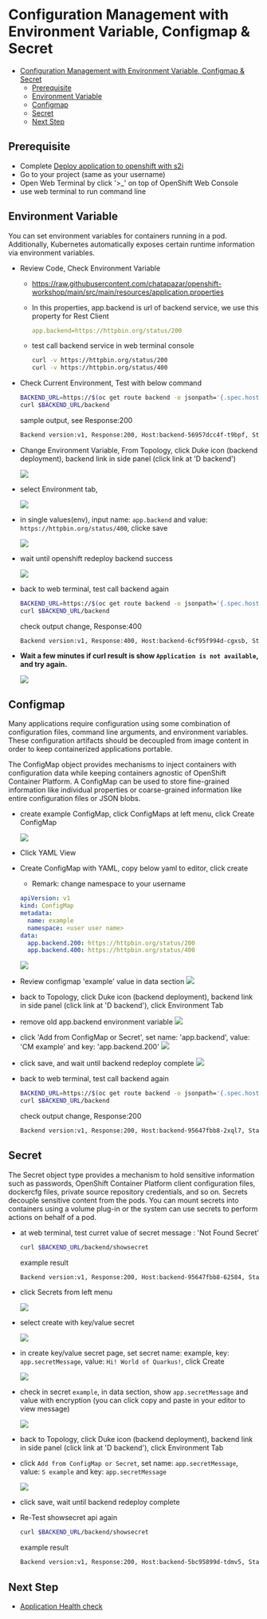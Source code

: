 # Configuration Management with Environment Variable, Configmap & Secret
<!-- TOC -->

- [Configuration Management with Environment Variable, Configmap \& Secret](#configuration-management-with-environment-variable-configmap--secret)
  - [Prerequisite](#prerequisite)
  - [Environment Variable](#environment-variable)
  - [Configmap](#configmap)
  - [Secret](#secret)
  - [Next Step](#next-step)

<!-- /TOC -->
## Prerequisite
- Complete [Deploy application to openshift with s2i](deploywiths2i.md)
- Go to your project (same as your username)
- Open Web Terminal by click '>_' on top of OpenShift Web Console
- use web terminal to run command line

## Environment Variable
You can set environment variables for containers running in a pod. Additionally, Kubernetes automatically exposes certain runtime information via environment variables.
- Review Code, Check Environment Variable

  - https://raw.githubusercontent.com/chatapazar/openshift-workshop/main/src/main/resources/application.properties
  
  - In this properties, app.backend is url of backend service, we use this property for Rest Client 
    ```yaml
    app.backend=https://httpbin.org/status/200
    ```
  - test call backend service in web terminal console 
    ```bash
    curl -v https://httpbin.org/status/200
    curl -v https://httpbin.org/status/400
    ```
- Check Current Environment, Test with below command
    ```bash
    BACKEND_URL=https://$(oc get route backend -o jsonpath='{.spec.host}')
    curl $BACKEND_URL/backend
    ```
    sample output, see Response:200
    ```bash
    Backend version:v1, Response:200, Host:backend-56957dcc4f-t9bpf, Status:200, Message: Hello, World
    ```
- Change Environment Variable, From Topology, click Duke icon (backend deployment), backend link in side panel (click link at 'D backend')

    ![](images/env_1.png)

- select Environment tab, 

    ![](images/env_2.png)

- in single values(env), input name: `app.backend` and value: `https://httpbin.org/status/400`, clicke save

    ![](images/env_3.png)

- wait until openshift redeploy backend success

    ![](images/env_5.png)

- back to web terminal, test call backend again

  ```bash
  BACKEND_URL=https://$(oc get route backend -o jsonpath='{.spec.host}')
  curl $BACKEND_URL/backend
  ```

  check output change, Response:400 

  ```bash
  Backend version:v1, Response:400, Host:backend-6cf95f994d-cgxsb, Status:400, Message: Hello, World
  ```

- **Wait a few minutes if curl result is show `Application is not available`, and try again.**

  ![](images/env-99.png)

## Configmap
Many applications require configuration using some combination of configuration files, command line arguments, and environment variables. These configuration artifacts should be decoupled from image content in order to keep containerized applications portable.

The ConfigMap object provides mechanisms to inject containers with configuration data while keeping containers agnostic of OpenShift Container Platform. A ConfigMap can be used to store fine-grained information like individual properties or coarse-grained information like entire configuration files or JSON blobs.

- create example ConfigMap, click ConfigMaps at left menu, click Create ConfigMap

  ![](images/env_6.png)  

- Click YAML View
- Create ConfigMap with YAML, copy below yaml to editor, click create
  - Remark: change namespace to your username
  ```yaml
  apiVersion: v1
  kind: ConfigMap
  metadata:
    name: example
    namespace: <user user name>
  data:
    app.backend.200: https://httpbin.org/status/200
    app.backend.400: https://httpbin.org/status/400  
  ```
  ![](images/env_7.png) 
- Review configmap 'example' value in data section
  ![](images/env_8.png) 
- back to Topology, click Duke icon (backend deployment), backend link in side panel (click link at 'D backend'), click Environment Tab
- remove old app.backend environment variable
  ![](images/env_9.png) 
- click 'Add from ConfigMap or Secret', set name: 'app.backend', value: 'CM example' and key: 'app.backend.200'
  ![](images/env_10.png) 
- click save, and wait until backend redeploy complete
  ![](images/env_5.png)
- back to web terminal, test call backend again
  ```bash
  BACKEND_URL=https://$(oc get route backend -o jsonpath='{.spec.host}')
  curl $BACKEND_URL/backend
  ```
  check output change, Response:200 
  ```bash
  Backend version:v1, Response:200, Host:backend-95647fbb8-2xql7, Status:200, Message: Hello, World
  ```

## Secret
The Secret object type provides a mechanism to hold sensitive information such as passwords, OpenShift Container Platform client configuration files, dockercfg files, private source repository credentials, and so on. Secrets decouple sensitive content from the pods. You can mount secrets into containers using a volume plug-in or the system can use secrets to perform actions on behalf of a pod.

- at web terminal, test curret value of secret message : 'Not Found Secret'
  ```bash
  curl $BACKEND_URL/backend/showsecret
  ```
  example result
  ```bash
  Backend version:v1, Response:200, Host:backend-95647fbb8-62584, Status:200, Message: Not Found Secret
  ```
- click Secrets from left menu
  
  ![](images/env_12.png)

- select create with key/value secret

  ![](images/env_13.png)

- in create key/value secret page, set secret name: example, key: `app.secretMessage`, value: `Hi! World of Quarkus!`, click Create

  ![](images/env_14.png)

- check in secret `example`, in data section, show `app.secretMessage` and value with encryption (you can click copy and paste in your editor to view message)

  ![](images/env_15.png)

- back to Topology, click Duke icon (backend deployment), backend link in side panel (click link at 'D backend'), click Environment Tab

- click `Add from ConfigMap or Secret`, set name: `app.secretMessage`, value: `S example` and key: `app.secretMessage`

  ![](images/env_16.png)

- click save, wait until backend redeploy complete
- Re-Test showsecret api again
  ```bash
  curl $BACKEND_URL/backend/showsecret
  ```
  example result
  ```bash
  Backend version:v1, Response:200, Host:backend-5bc95899d-tdmv5, Status:200, Message: Hi! World of Quarkus!
  ```

## Next Step
- [Application Health check](apphealth.md)

